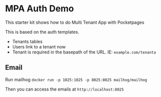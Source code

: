 # MPA Auth Demo

This starter kit shows how to do Multi Tenant App with Pocketpages

This is based on the auth templates.

- Tenants tables
- Users link to a tenant now
- Tenant is required in the basepath of the URL. IE: `example.com/tenanta`

## Email

Run mailhog `docker run -p 1025:1025 -p 8025:8025 mailhog/mailhog`

Then you can access the emails at `http://localhost:8025`